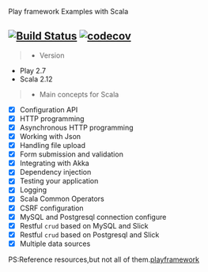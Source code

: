 Play framework Examples with Scala

[![Build Status](https://travis-ci.org/jxnu-liguobin/scala-play-learn.svg?branch=master)](https://travis-ci.org/jxnu-liguobin/scala-play-learn)
[![codecov](https://codecov.io/gh/jxnu-liguobin/scala-play-learn/branch/master/graph/badge.svg)](https://codecov.io/gh/jxnu-liguobin/scala-play-learn)
---

> * Version

* Play 2.7 
* Scala 2.12

> * Main concepts for Scala

- [x] Configuration API
- [x] HTTP programming
- [x] Asynchronous HTTP programming
- [x] Working with Json
- [x] Handling file upload
- [x] Form submission and validation
- [x] Integrating with Akka
- [x] Dependency injection
- [x] Testing your application
- [x] Logging
- [x] Scala Common Operators
- [x] CSRF configuration
- [x] MySQL and Postgresql connection configure 
- [x] Restful `crud` based on MySQL and Slick 
- [x] Restful `crud` based on Postgresql and Slick
- [x] Multiple data sources
  
PS:Reference resources,but not all of them.[playframework](https://www.playframework.com/documentation/2.7.x/ScalaHome)
